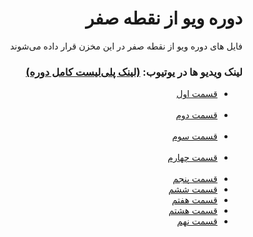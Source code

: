 <div dir="rtl">
  <h1>دوره ویو از نقطه صفر</h1>
  <p>فایل های دوره ویو از نقطه صفر در این مخزن قرار داده می‌شوند</p>

  <h3>
    لینک ویدیو ها در یوتیوب:
    <a
      href="https://youtube.com/playlist?list=PLft1NSHxb8W3jrgSxz1I3Wt67l0zFcVXX"
      >(لینک پلی‌لیست کامل دوره)</a
    >
  </h3>
  <ul>
    <li>
      <a href="https://youtu.be/k8H8JdkYF74" target="_blank">قسمت اول</a>
    </li>
    <br />
    <li>
      <a href="https://youtu.be/9LARFDUjDi8" target="_blank">قسمت دوم</a>
    </li>
    <br />
    <li>
      <a href="https://youtu.be/ClcxyWagFUg" target="_blank">قسمت سوم</a>
    </li>
    <br />
    <li>
      <a href="https://youtu.be/Id17tAXDOyE" target="_blank">قسمت چهارم</a>
    </li>
    <br />
    <li>
      <a href="https://youtu.be/tth_HGOoOPM" target="_blank">قسمت پنجم</a>
    </li>
    <li>
      <a href="https://youtu.be/_2oGVHbpMxI" target="_blank">قسمت ششم</a>
    </li>
    <li>
      <a href="https://youtu.be/P4PYv_ESoqo" target="_blank">قسمت هفتم</a>
    </li>
    <li>
      <a href="https://youtu.be/f61Eq9ohk-c" target="_blank">قسمت هشتم</a>
    </li>
    <li>
      <a href="https://youtu.be/cFlo8Tcab6U" target="_blank">قسمت نهم</a>
    </li>
  </ul>
</div>
